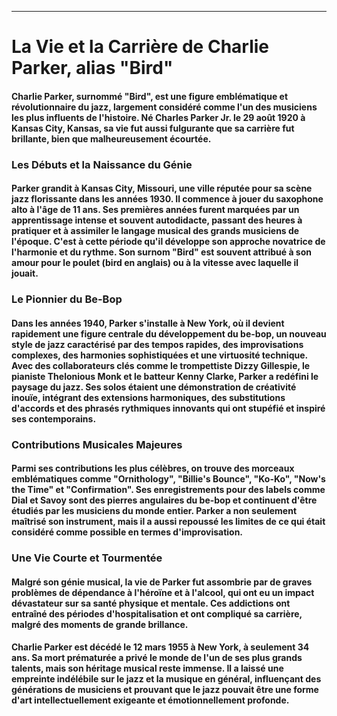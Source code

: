 ---
# La Vie et la Carrière de Charlie Parker, alias "Bird"

#### Charlie Parker, surnommé "Bird", est une figure emblématique et révolutionnaire du jazz, largement considéré comme l'un des musiciens les plus influents de l'histoire.           Né Charles Parker Jr. le 29 août 1920 à Kansas City, Kansas, sa vie fut aussi fulgurante que sa carrière fut brillante, bien que malheureusement écourtée.

### Les Débuts et la Naissance du Génie
#### Parker grandit à Kansas City, Missouri, une ville réputée pour sa scène jazz florissante dans les années 1930. Il commence à jouer du saxophone alto à l'âge de 11 ans. Ses premières années furent marquées par un apprentissage intense et souvent autodidacte, passant des heures à pratiquer et à assimiler le langage musical des grands musiciens de l'époque. C'est à cette période qu'il développe son approche novatrice de l'harmonie et du rythme. Son surnom "Bird" est souvent attribué à son amour pour le poulet (bird en anglais) ou à la vitesse avec laquelle il jouait.

### Le Pionnier du Be-Bop
#### Dans les années 1940, Parker s'installe à New York, où il devient rapidement une figure centrale du développement du be-bop, un nouveau style de jazz caractérisé par des tempos rapides, des improvisations complexes, des harmonies sophistiquées et une virtuosité technique. Avec des collaborateurs clés comme le trompettiste Dizzy Gillespie, le pianiste Thelonious Monk et le batteur Kenny Clarke, Parker a redéfini le paysage du jazz. Ses solos étaient une démonstration de créativité inouïe, intégrant des extensions harmoniques, des substitutions d'accords et des phrasés rythmiques innovants qui ont stupéfié et inspiré ses contemporains.

### Contributions Musicales Majeures
#### Parmi ses contributions les plus célèbres, on trouve des morceaux emblématiques comme "Ornithology", "Billie's Bounce", "Ko-Ko", "Now's the Time" et "Confirmation". Ses enregistrements pour des labels comme Dial et Savoy sont des pierres angulaires du be-bop et continuent d'être étudiés par les musiciens du monde entier. Parker a non seulement maîtrisé son instrument, mais il a aussi repoussé les limites de ce qui était considéré comme possible en termes d'improvisation.

### Une Vie Courte et Tourmentée
#### Malgré son génie musical, la vie de Parker fut assombrie par de graves problèmes de dépendance à l'héroïne et à l'alcool, qui ont eu un impact dévastateur sur sa santé physique et mentale. Ces addictions ont entraîné des périodes d'hospitalisation et ont compliqué sa carrière, malgré des moments de grande brillance.

#### Charlie Parker est décédé le 12 mars 1955 à New York, à seulement 34 ans. Sa mort prématurée a privé le monde de l'un de ses plus grands talents, mais son héritage musical reste immense. Il a laissé une empreinte indélébile sur le jazz et la musique en général, influençant des générations de musiciens et prouvant que le jazz pouvait être une forme d'art intellectuellement exigeante et émotionnellement profonde.
